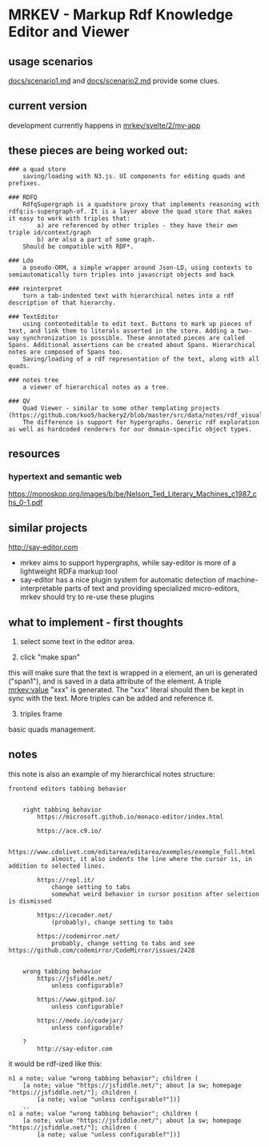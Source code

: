 # MRKEV - Markup Rdf Knowledge Editor and Viewer

## usage scenarios
[docs/scenario1.md](docs/scenario1.md) and [docs/scenario2.md](docs/scenario2.md) provide some clues.

## current version
development currently happens in [mrkev/svelte/2/my-app](mrkev/svelte/2/my-app)

## these pieces are being worked out:
	### a quad store
		saving/loading with N3.js. UI components for editing quads and prefixes. 
		
	### RDFQ
		RdfqSupergraph is a quadstore proxy that implements reasoning with rdfq:is-supergraph-of. It is a layer above the quad store that makes it easy to work with triples that:
			a) are referenced by other triples - they have their own triple id/context/graph
			b) are also a part of some graph.
		Should be compatible with RDF*.
	
	### Ldo
		a pseudo-ORM, a simple wrapper around Json-LD, using contexts to semiautomatically turn triples into javascript objects and back
		
	### reinterpret
		turn a tab-indented text with hierarchical notes into a rdf description of that hierarchy.
		
	### TextEditor
		using contenteditable to edit text. Buttons to mark up pieces of text, and link them to literals asserted in the store. Adding a two-way synchronization is possible. These annotated pieces are called Spans. Additional assertions can be created about Spans. Hierarchical notes are composed of Spans too.  
		Saving/loading of a rdf representation of the text, along with all quads.
		
	### notes tree
		a viewer of hierarchical notes as a tree.
		
	### QV
		Quad Viewer - similar to some other templating projects (https://github.com/koo5/hackery2/blob/master/src/data/notes/rdf_visualization.txt)
		The difference is support for hypergraphs. Generic rdf exploration as well as hardcoded renderers for our domain-specific object types.

## resources
### hypertext and semantic web
https://monoskop.org/images/b/be/Nelson_Ted_Literary_Machines_c1987_chs_0-1.pdf

## similar projects
http://say-editor.com
* mrkev aims to support hypergraphs, while say-editor is more of a lightweight RDFa markup tool
* say-editor has a nice plugin system for automatic detection of machine-interpretable parts of text and providing specialized micro-editors, mrkev should try to re-use these plugins

## what to implement - first thoughts
1) select some text in the editor area.

2) click "make span"

this will make sure that the text is wrapped in a <span> element, an uri is generated ("span1"), and is saved in a data attribute of the element. A triple <span1> <mrkev:value> "xxx" is generated. The "xxx" literal should then be kept in sync with the text. More triples can be added and reference it. 

3) triples frame

basic quads management.

## notes
this note is also an example of my hierarchical notes structure:
```
frontend editors tabbing behavior


	right tabbing behavior
		https://microsoft.github.io/monaco-editor/index.html

		https://ace.c9.io/

		https://www.cdolivet.com/editarea/editarea/exemples/exemple_full.html
			almost, it also indents the line where the cursor is, in addition to selected lines.

		https://repl.it/
			change setting to tabs
			somewhat weird behavior in cursor position after selection is dismissed

		https://icecoder.net/
			(probably), change setting to tabs

		https://codemirror.net/
			probably, change setting to tabs and see https://github.com/codemirror/CodeMirror/issues/2428


	wrong tabbing behavior
		https://jsfiddle.net/
			unless configurable?

		https://www.gitpod.io/
			unless configurable?

		https://medv.io/codejar/
			unless configurable?

	?
		http://say-editor.com
```
it would be rdf-ized like this:
```
n1 a note; value "wrong tabbing behavior"; children (
    [a note; value "https://jsfiddle.net/"; about [a sw; homepage "https://jsfiddle.net/"]; children (
        [a note; value "unless configurable?"])]
    ..
n1 a note; value "wrong tabbing behavior"; children (
    [a note; value "https://jsfiddle.net/"; about [a sw; homepage "https://jsfiddle.net/"]; children (
        [a note; value "unless configurable?"])]

```
